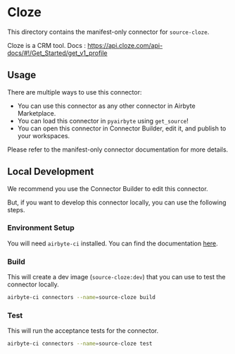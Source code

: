 # Cloze
This directory contains the manifest-only connector for `source-cloze`.

Cloze is a CRM tool.
Docs : https://api.cloze.com/api-docs/#!/Get_Started/get_v1_profile

## Usage
There are multiple ways to use this connector:
- You can use this connector as any other connector in Airbyte Marketplace.
- You can load this connector in `pyairbyte` using `get_source`!
- You can open this connector in Connector Builder, edit it, and publish to your workspaces.

Please refer to the manifest-only connector documentation for more details.

## Local Development
We recommend you use the Connector Builder to edit this connector.

But, if you want to develop this connector locally, you can use the following steps.

### Environment Setup
You will need `airbyte-ci` installed. You can find the documentation [here](airbyte-ci).

### Build
This will create a dev image (`source-cloze:dev`) that you can use to test the connector locally.
```bash
airbyte-ci connectors --name=source-cloze build
```

### Test
This will run the acceptance tests for the connector.
```bash
airbyte-ci connectors --name=source-cloze test
```

